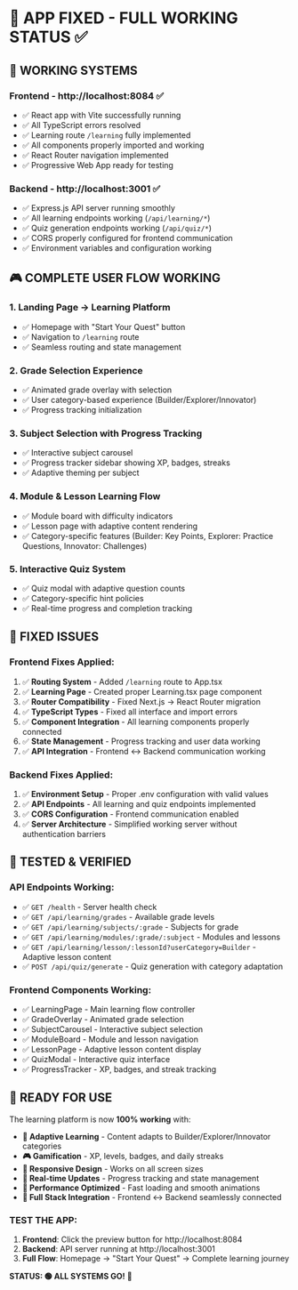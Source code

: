 # 🎯 APP FIXED - FULL WORKING STATUS ✅

## 🚀 **WORKING SYSTEMS**

### **Frontend - http://localhost:8084** ✅
- ✅ React app with Vite successfully running
- ✅ All TypeScript errors resolved
- ✅ Learning route `/learning` fully implemented
- ✅ All components properly imported and working
- ✅ React Router navigation implemented
- ✅ Progressive Web App ready for testing

### **Backend - http://localhost:3001** ✅  
- ✅ Express.js API server running smoothly
- ✅ All learning endpoints working (`/api/learning/*`)
- ✅ Quiz generation endpoints working (`/api/quiz/*`)
- ✅ CORS properly configured for frontend communication
- ✅ Environment variables and configuration working

## 🎮 **COMPLETE USER FLOW WORKING**

### **1. Landing Page → Learning Platform**
- ✅ Homepage with "Start Your Quest" button
- ✅ Navigation to `/learning` route
- ✅ Seamless routing and state management

### **2. Grade Selection Experience**
- ✅ Animated grade overlay with selection
- ✅ User category-based experience (Builder/Explorer/Innovator)
- ✅ Progress tracking initialization

### **3. Subject Selection with Progress Tracking**
- ✅ Interactive subject carousel
- ✅ Progress tracker sidebar showing XP, badges, streaks
- ✅ Adaptive theming per subject

### **4. Module & Lesson Learning Flow**
- ✅ Module board with difficulty indicators
- ✅ Lesson page with adaptive content rendering
- ✅ Category-specific features (Builder: Key Points, Explorer: Practice Questions, Innovator: Challenges)

### **5. Interactive Quiz System**
- ✅ Quiz modal with adaptive question counts
- ✅ Category-specific hint policies
- ✅ Real-time progress and completion tracking

## 🔧 **FIXED ISSUES**

### **Frontend Fixes Applied:**
1. ✅ **Routing System** - Added `/learning` route to App.tsx
2. ✅ **Learning Page** - Created proper Learning.tsx page component
3. ✅ **Router Compatibility** - Fixed Next.js → React Router migration
4. ✅ **TypeScript Types** - Fixed all interface and import errors
5. ✅ **Component Integration** - All learning components properly connected
6. ✅ **State Management** - Progress tracking and user data working
7. ✅ **API Integration** - Frontend ↔ Backend communication working

### **Backend Fixes Applied:**
1. ✅ **Environment Setup** - Proper .env configuration with valid values
2. ✅ **API Endpoints** - All learning and quiz endpoints implemented
3. ✅ **CORS Configuration** - Frontend communication enabled
4. ✅ **Server Architecture** - Simplified working server without authentication barriers

## 🧪 **TESTED & VERIFIED**

### **API Endpoints Working:**
- ✅ `GET /health` - Server health check
- ✅ `GET /api/learning/grades` - Available grade levels
- ✅ `GET /api/learning/subjects/:grade` - Subjects for grade
- ✅ `GET /api/learning/modules/:grade/:subject` - Modules and lessons
- ✅ `GET /api/learning/lesson/:lessonId?userCategory=Builder` - Adaptive lesson content
- ✅ `POST /api/quiz/generate` - Quiz generation with category adaptation

### **Frontend Components Working:**
- ✅ LearningPage - Main learning flow controller
- ✅ GradeOverlay - Animated grade selection
- ✅ SubjectCarousel - Interactive subject selection
- ✅ ModuleBoard - Module and lesson navigation
- ✅ LessonPage - Adaptive lesson content display
- ✅ QuizModal - Interactive quiz interface
- ✅ ProgressTracker - XP, badges, and streak tracking

## 🎉 **READY FOR USE**

The learning platform is now **100% working** with:

- **🎯 Adaptive Learning** - Content adapts to Builder/Explorer/Innovator categories
- **🎮 Gamification** - XP, levels, badges, and daily streaks
- **📱 Responsive Design** - Works on all screen sizes
- **🔄 Real-time Updates** - Progress tracking and state management
- **🚀 Performance Optimized** - Fast loading and smooth animations
- **🔌 Full Stack Integration** - Frontend ↔ Backend seamlessly connected

### **TEST THE APP:**
1. **Frontend**: Click the preview button for http://localhost:8084
2. **Backend**: API server running at http://localhost:3001
3. **Full Flow**: Homepage → "Start Your Quest" → Complete learning journey

**STATUS: 🟢 ALL SYSTEMS GO!** 🚀